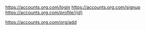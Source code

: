 https://accounts.org.com/login
https://accounts.org.com/signup
https://accounts.org.com/profile/{id}

https://accounts.org.com/org/add